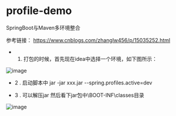 # profile-demo
SpringBoot与Maven多环境整合

参考链接： https://www.cnblogs.com/zhanglw456/p/15035252.html

- 1. 打包的时候，首先现在idea中选择一个环境，如下图所示：

![image](https://user-images.githubusercontent.com/23047031/148911877-fb433845-d332-481d-b90b-44c5c7ab5cf9.png)

- 2 . 启动脚本中 jar -jar  xxx.jar --spring.profiles.active=dev

- 3 . 可以解压jar  然后看下jar包中\BOOT-INF\classes目录

![image](https://user-images.githubusercontent.com/23047031/148912621-49a0d6b6-fe16-492a-b996-5b5b87a98d52.png)


